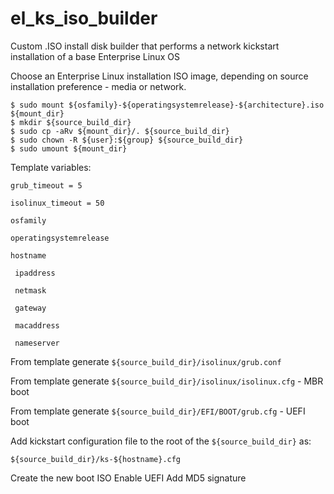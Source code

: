 # el_ks_iso_builder
Custom .ISO install disk builder that performs a network kickstart installation of a base Enterprise Linux OS

Choose an Enterprise Linux installation ISO image, depending on source
installation preference - media or network.

```
$ sudo mount ${osfamily}-${operatingsystemrelease}-${architecture}.iso ${mount_dir}
$ mkdir ${source_build_dir}
$ sudo cp -aRv ${mount_dir}/. ${source_build_dir}
$ sudo chown -R ${user}:${group} ${source_build_dir}
$ sudo umount ${mount_dir}
```

Template variables:

``grub_timeout = 5``

``isolinux_timeout = 50``

``osfamily``

``operatingsystemrelease``

``hostname``


`` ipaddress``

`` netmask``

`` gateway``

`` macaddress``

`` nameserver``

From template generate ``${source_build_dir}/isolinux/grub.conf``

From template generate ``${source_build_dir}/isolinux/isolinux.cfg`` - MBR boot

From template generate ``${source_build_dir}/EFI/BOOT/grub.cfg`` - UEFI boot

Add kickstart configuration file to the root of the ``${source_build_dir}`` as:
```
${source_build_dir}/ks-${hostname}.cfg
```

Create the new boot ISO
Enable UEFI
Add MD5 signature
